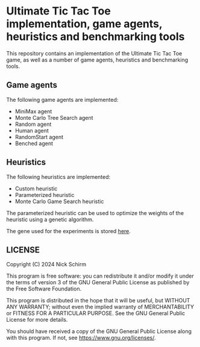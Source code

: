 # Ultimate Tic Tac Toe implementation, game agents, heuristics and benchmarking tools

This repository contains an implementation of the Ultimate Tic Tac Toe game, as well as a number of game agents, heuristics and benchmarking tools.

## Game agents

The following game agents are implemented:

- MiniMax agent
- Monte Carlo Tree Search agent
- Random agent
- Human agent
- RandomStart agent
- Benched agent

## Heuristics

The following heuristics are implemented:

- Custom heuristic
- Parameterized heuristic
- Monte Carlo Game Search heuristic

The parameterized heuristic can be used to optimize the weights of the heuristic using a genetic algorithm.

The gene used for the experiments is stored [here](/tests/used%20for%20experiments.gene).

## LICENSE

Copyright (C) 2024 Nick Schirm

This program is free software: 
you can redistribute it and/or modify it under the terms of version 3 of the GNU General Public License as published by
the Free Software Foundation.

This program is distributed in the hope that it will be useful,
but WITHOUT ANY WARRANTY; without even the implied warranty of
MERCHANTABILITY or FITNESS FOR A PARTICULAR PURPOSE.  See the
GNU General Public License for more details.

You should have received a copy of the GNU General Public License
along with this program.  If not, see <https://www.gnu.org/licenses/>.